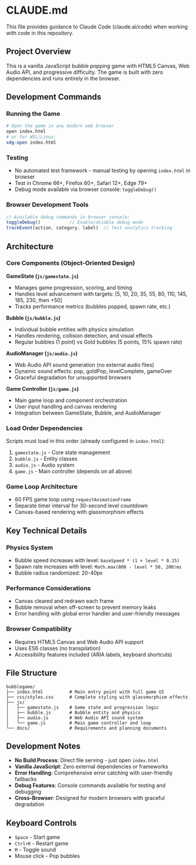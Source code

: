 # CLAUDE.md

This file provides guidance to Claude Code (claude.ai/code) when working with code in this repository.

## Project Overview

This is a vanilla JavaScript bubble popping game with HTML5 Canvas, Web Audio API, and progressive difficulty. The game is built with zero dependencies and runs entirely in the browser.

## Development Commands

### Running the Game
```bash
# Open the game in any modern web browser
open index.html
# or for WSL/Linux:
xdg-open index.html
```

### Testing
- No automated test framework - manual testing by opening `index.html` in browser
- Test in Chrome 66+, Firefox 60+, Safari 12+, Edge 79+
- Debug mode available via browser console: `toggleDebug()`

### Browser Development Tools
```javascript
// Available debug commands in browser console:
toggleDebug()           // Enable/disable debug mode
trackEvent(action, category, label)  // Test analytics tracking
```

## Architecture

### Core Components (Object-Oriented Design)

**GameState (`js/gamestate.js`)**
- Manages game progression, scoring, and timing
- Handles level advancement with targets: [5, 10, 20, 35, 55, 80, 110, 145, 185, 230, then +50]
- Tracks performance metrics (bubbles popped, spawn rate, etc.)

**Bubble (`js/bubble.js`)**
- Individual bubble entities with physics simulation
- Handles rendering, collision detection, and visual effects
- Regular bubbles (1 point) vs Gold bubbles (5 points, 15% spawn rate)

**AudioManager (`js/audio.js`)**
- Web Audio API sound generation (no external audio files)
- Dynamic sound effects: pop, goldPop, levelComplete, gameOver
- Graceful degradation for unsupported browsers

**Game Controller (`js/game.js`)**
- Main game loop and component orchestration
- User input handling and canvas rendering
- Integration between GameState, Bubble, and AudioManager

### Load Order Dependencies
Scripts must load in this order (already configured in `index.html`):
1. `gamestate.js` - Core state management
2. `bubble.js` - Entity classes
3. `audio.js` - Audio system
4. `game.js` - Main controller (depends on all above)

### Game Loop Architecture
- 60 FPS game loop using `requestAnimationFrame`
- Separate timer interval for 30-second level countdown
- Canvas-based rendering with glassmorphism effects

## Key Technical Details

### Physics System
- Bubble speed increases with level: `baseSpeed * (1 + level * 0.15)`
- Spawn rate increases with level: `Math.max(800 - level * 50, 200)ms`
- Bubble radius randomized: 20-40px

### Performance Considerations
- Canvas cleared and redrawn each frame
- Bubble removal when off-screen to prevent memory leaks
- Error handling with global error handler and user-friendly messages

### Browser Compatibility
- Requires HTML5 Canvas and Web Audio API support
- Uses ES6 classes (no transpilation)
- Accessibility features included (ARIA labels, keyboard shortcuts)

## File Structure
```
bubblegame/
├── index.html          # Main entry point with full game UI
├── css/styles.css      # Complete styling with glassmorphism effects
├── js/
│   ├── gamestate.js    # Game state and progression logic
│   ├── bubble.js       # Bubble entity and physics
│   ├── audio.js        # Web Audio API sound system
│   └── game.js         # Main game controller and loop
└── docs/               # Requirements and planning documents
```

## Development Notes

- **No Build Process**: Direct file serving - just open `index.html`
- **Vanilla JavaScript**: Zero external dependencies or frameworks
- **Error Handling**: Comprehensive error catching with user-friendly fallbacks
- **Debug Features**: Console commands available for testing and debugging
- **Cross-Browser**: Designed for modern browsers with graceful degradation

## Keyboard Controls
- `Space` - Start game
- `Ctrl+R` - Restart game  
- `M` - Toggle sound
- Mouse click - Pop bubbles